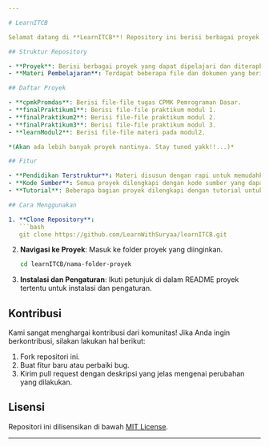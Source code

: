 ```yaml
---

# LearnITCB

Selamat datang di **LearnITCB**! Repository ini berisi berbagai proyek dan materi pembelajaran seputar teknologi informasi dan pengembangan perangkat lunak, yang ditujukan untuk membantu para pemula dan pengembang menengah dalam meningkatkan keterampilan mereka di bidang ini.

## Struktur Repository

- **Proyek**: Berisi berbagai proyek yang dapat dipelajari dan diterapkan.
- **Materi Pembelajaran**: Terdapat beberapa file dan dokumen yang berisi tentang materi modul-modul praktikan dan logika pemrograman

## Daftar Proyek

- **cpmkPromdas**: Berisi file-file tugas CPMK Pemrograman Dasar.
- **finalPraktikum1**: Berisi file-file praktikum modul 1.
- **finalPraktikum2**: Berisi file-file praktikum modul 2.
- **finalPraktikum3**: Berisi file-file praktikum modul 3.
- **learnModul2**: Berisi file-file materi pada modul2.

*(Akan ada lebih banyak proyek nantinya. Stay tuned yakk!!...)*

## Fitur

- **Pendidikan Terstruktur**: Materi disusun dengan rapi untuk memudahkan proses belajar.
- **Kode Sumber**: Semua proyek dilengkapi dengan kode sumber yang dapat langsung digunakan atau dimodifikasi.
- **Tutorial**: Beberapa bagian proyek dilengkapi dengan tutorial untuk membantu pemahaman.

## Cara Menggunakan

1. **Clone Repository**: 
   ```bash
   git clone https://github.com/LearnWithSuryaa/learnITCB.git
   ```

2. **Navigasi ke Proyek**:
   Masuk ke folder proyek yang diinginkan.
   ```bash
   cd learnITCB/nama-folder-proyek
   ```

3. **Instalasi dan Pengaturan**:
   Ikuti petunjuk di dalam README proyek tertentu untuk instalasi dan pengaturan.

## Kontribusi

Kami sangat menghargai kontribusi dari komunitas! Jika Anda ingin berkontribusi, silakan lakukan hal berikut:

1. Fork repositori ini.
2. Buat fitur baru atau perbaiki bug.
3. Kirim pull request dengan deskripsi yang jelas mengenai perubahan yang dilakukan.

## Lisensi

Repositori ini dilisensikan di bawah [MIT License](LICENSE).

---
```

